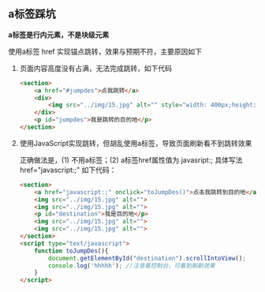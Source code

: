 ## a标签踩坑

**a标签是行内元素，不是块级元素**

使用a标签 href 实现锚点跳转，效果与预期不符，主要原因如下

1. 页面内容高度没有占满，无法完成跳转，如下代码

	``` html
	<section>
		<a href="#jumpdes">点我跳转</a>
		<div>
			<img src="../img/15.jpg" alt="" style="width: 400px;height: auto;">
		</div>
		<p id="jumpdes">我是跳转的目的地</p>
	</section>
	```

2. 使用JavaScript实现跳转，但胡乱使用a标签，导致页面刷新看不到跳转效果

	正确做法是，(1) 不用a标签；(2) a标签href属性值为 javasript:; 具体写法 href="javascript:;" 如下代码：

	``` html
	<section>
		<a href="javascript:;" onclick="toJumpDes()">点击我跳转到目的地</a>
		<img src="../img/15.jpg" alt="">
		<img src="../img/15.jpg" alt="">
		<p id="destination">我是目的地</p>
		<img src="../img/15.jpg" alt="">
		<img src="../img/15.jpg" alt="">
	</section>
	<script type="text/javascript">
		function toJumpDes(){
			document.getElementById("destination").scrollIntoView();
			console.log('hhhhh'); //注意看控制台，可看到刷新效果
		}
	</script>
	```